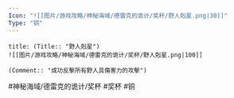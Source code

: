 ```yaml
---
Icon: "![[图片/游戏攻略/神秘海域/德雷克的诡计/奖杯/野人剋星.png|30]]"
Type: "铜"
---
```

```ad-common-bronze-trophy
title: (Title:: "野人剋星")
![[图片/游戏攻略/神秘海域/德雷克的诡计/奖杯/野人剋星.png|100]]

(Comment:: "成功反擊所有野人具傷害力的攻擊")
```

#神秘海域/德雷克的诡计/奖杯 #奖杯 #铜
